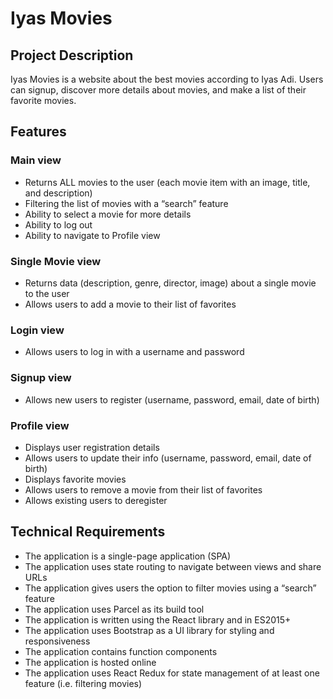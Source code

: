 # Iyas Movies

## Project Description

Iyas Movies is a website about the best movies according to Iyas Adi. Users can signup, discover more details about movies, and make a list of their favorite movies.

## Features

### Main view

- Returns ALL movies to the user (each movie item with an image, title, and description)
- Filtering the list of movies with a “search” feature
- Ability to select a movie for more details
- Ability to log out
- Ability to navigate to Profile view

### Single Movie view

- Returns data (description, genre, director, image) about a single movie to the user
- Allows users to add a movie to their list of favorites

### Login view

- Allows users to log in with a username and password

### Signup view

- Allows new users to register (username, password, email, date of birth)

### Profile view

- Displays user registration details
- Allows users to update their info (username, password, email, date of birth)
- Displays favorite movies
- Allows users to remove a movie from their list of favorites
- Allows existing users to deregister

## Technical Requirements

- The application is a single-page application (SPA)
- The application uses state routing to navigate between views and share URLs
- The application gives users the option to filter movies using a “search” feature
- The application uses Parcel as its build tool
- The application is written using the React library and in ES2015+
- The application uses Bootstrap as a UI library for styling and responsiveness
- The application contains function components
- The application is hosted online
- The application uses React Redux for state management of at least one feature (i.e. filtering movies)
